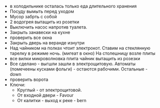 * в холодильнике осталась только еда длительного хранения
* Посуду вымыть перед уходом
* Мусор забрть с собой
* 2 водогрея вытащить из розетки
* Выключить насос напротив туалета.
* Закрыть занавески на кухне
* проверить все окна
* Закрыть дверь на веранде изнутри
* Над чайником на полках чтоит электрокот. Ставим на стеклянную тарелку в режиме ночь. (мигеат в окно) На столешницу возле плиты
* все вилки микроволновка плита чайник вытащить из розезки
* Все сделано - выгшли зашли в электрощитовую. Автоматы (помечеены кусками фольги) - остаются рабочими. Остальные - down
* проверить ворота
* Ключи:
    * Круглый - от электрощитовой.
    * От входной двери - Favour
    * От калитки - выход к реке - bern



